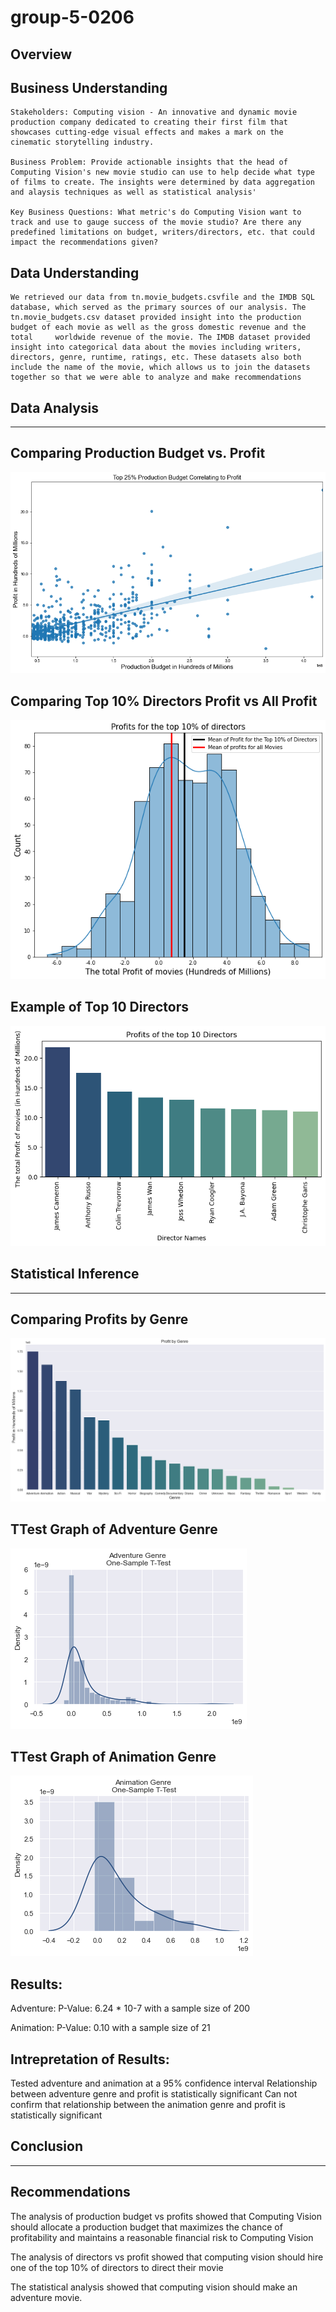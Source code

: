 # group-5-0206
## Overview


## Business Understanding 
    Stakeholders: Computing vision - An innovative and dynamic movie production company dedicated to creating their first film that showcases cutting-edge visual effects and makes a mark on the cinematic storytelling industry.

    Business Problem: Provide actionable insights that the head of Computing Vision's new movie studio can use to help decide what type of films to create. The insights were determined by data aggregation and alaysis techniques as well as statistical analysis'
    
    Key Business Questions: What metric's do Computing Vision want to track and use to gauge success of the movie studio? Are there any predefined limitations on budget, writers/directors, etc. that could impact the recommendations given?


## Data Understanding 
    We retrieved our data from tn.movie_budgets.csvfile and the IMDB SQL database, which served as the primary sources of our analysis. The   tn.movie_budgets.csv dataset provided insight into the production budget of each movie as well as the gross domestic revenue and the total     worldwide revenue of the movie. The IMDB dataset provided insight into categorical data about the movies including writers, directors, genre, runtime, ratings, etc. These datasets also both include the name of the movie, which allows us to join the datasets together so that we were able to analyze and make recommendations
    
## Data Analysis
________________________
    
## Comparing Production Budget vs. Profit
![production](./Visualizations/download.png)

## Comparing Top 10% Directors Profit vs All Profit
![directors](./Visualizations/to50_dir.png)

## Example of Top 10 Directors
![top_directors](./Visualizations/top10_dir.png)


## Statistical Inference 
________________________________


## Comparing Profits by Genre 
![genres](./Visualizations/genres.png)

## TTest Graph of Adventure Genre
![adventure](./Visualizations/AdvTtest.png)

## TTest Graph of Animation Genre
![animation](./Visualizations/aniTtest.png)

## Results:
Adventure: P-Value: 6.24 * 10-7 with a sample size of 200

Animation: P-Value: 0.10 with a sample size of 21


## Intrepretation of Results:
Tested adventure and animation at a 95% confidence interval
Relationship between adventure genre and profit is statistically significant
Can not confirm that relationship between the animation genre and profit is statistically significant



## Conclusion
____________________

## Recommendations

The analysis of production budget vs profits showed that Computing Vision should allocate a production budget that maximizes the chance of profitability and maintains a reasonable financial risk to Computing Vision

The analysis of directors vs profit showed that computing vision should hire one of the top 10% of directors to direct their movie 

The statistical analysis showed that computing vision should make an adventure movie. 











